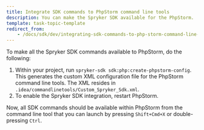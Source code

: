 ```yaml
---
title: Integrate SDK commands to PhpStorm command line tools
description: You can make the Spryker SDK available for the PhpStorm.
template: task-topic-template
redirect_from:
    - /docs/sdk/dev/integrating-sdk-commands-to-php-storm-command-line-tools.html
---
```


To make all the Spryker SDK commands available to PhpStorm, do the following:

1. Within your project, run `spryker-sdk sdk:php:create-phpstorm-config`. 
   This generates the custom XML configuration file for the PhpStorm command line tools. The XML resides in `.idea/commandlinetools/Custom_Spryker_Sdk.xml`.
2. To enable the Spryker SDK integration, restart PhpStorm.

Now, all SDK commands should be available within PhpStorm from the command line tool that you can launch by pressing `Shift+Cmd+X` or double-pressing `Ctrl`.